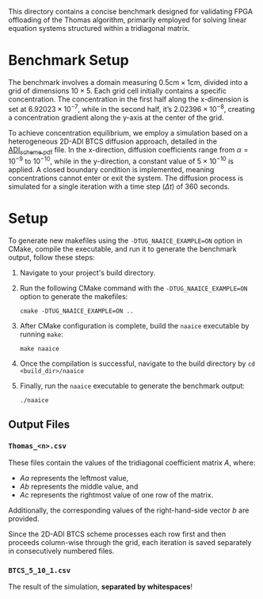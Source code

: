 
This directory contains a concise benchmark designed for validating FPGA
offloading of the Thomas algorithm, primarily employed for solving linear
equation systems structured within a tridiagonal matrix.


# Benchmark Setup

The benchmark involves a domain measuring $0.5 \text{cm} \times 1 \text{cm}$,
divided into a grid of dimensions $10 \times 5$. Each grid cell initially
contains a specific concentration. The concentration in the first half along the
x-dimension is set at $6.92023 \times 10^{-7}$, while in the second half, it&rsquo;s
$2.02396 \times 10^{-8}$, creating a concentration gradient along the y-axis at
the center of the grid.

To achieve concentration equilibrium, we employ a simulation based on a
heterogeneous 2D-ADI BTCS diffusion approach, detailed in the
[ADI<sub>scheme.pdf</sub>](../doc/ADI_scheme.pdf) file. In the x-direction,
diffusion coefficients range from $\alpha = 10^{-9}$ to $10^{-10}$, while in the
y-direction, a constant value of $5 \times 10^{-10}$ is applied. A closed
boundary condition is implemented, meaning concentrations cannot enter or exit
the system. The diffusion process is simulated for a single iteration with a
time step ($\Delta t$) of 360 seconds.


# Setup

To generate new makefiles using the `-DTUG_NAAICE_EXAMPLE=ON` option in CMake,
compile the executable, and run it to generate the benchmark output, follow
these steps:

1.  Navigate to your project's build directory.
2.  Run the following CMake command with the `-DTUG_NAAICE_EXAMPLE=ON` option to
    generate the makefiles:
    
        cmake -DTUG_NAAICE_EXAMPLE=ON ..

3.  After CMake configuration is complete, build the `naaice` executable by running `make`:
    
        make naaice

4.  Once the compilation is successful, navigate to the build directory by `cd
       <build_dir>/naaice`

5.  Finally, run the `naaice` executable to generate the benchmark output:
    
        ./naaice


## Output Files


### `Thomas_<n>.csv`

These files contain the values of the tridiagonal coefficient matrix $A$, where:

-   $Aa$ represents the leftmost value,
-   $Ab$ represents the middle value, and
-   $Ac$ represents the rightmost value of one row of the matrix.

Additionally, the corresponding values of the right-hand-side vector $b$ are
provided.

Since the 2D-ADI BTCS scheme processes each row first and then proceeds
column-wise through the grid, each iteration is saved separately in
consecutively numbered files.


### `BTCS_5_10_1.csv`

The result of the simulation, **separated by whitespaces**!


